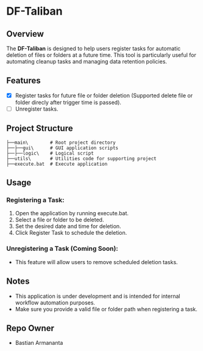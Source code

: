 # DF-Taliban

## Overview
The **DF-Taliban** is designed to help users register tasks for automatic deletion of files or folders at a future time. This tool is particularly useful for automating cleanup tasks and managing data retention policies.

## Features
- [x] Register tasks for future file or folder deletion (Supported delete file or folder direcly after trigger time is passed).
- [ ] Unregister tasks.

## Project Structure
```
├──main\        # Root project directory
├──├──gui\      # GUI application scripts
├──├──logic\    # Logical script
├──utils\       # Utilities code for supporting project
├──execute.bat  # Execute application
```

## Usage
### Registering a Task:
1. Open the application by running execute.bat.
2. Select a file or folder to be deleted.
3. Set the desired date and time for deletion.
4. Click Register Task to schedule the deletion.

### Unregistering a Task (Coming Soon):
- This feature will allow users to remove scheduled deletion tasks.

## Notes
- This application is under development and is intended for internal workflow automation purposes.
- Make sure you provide a valid file or folder path when registering a task.

## Repo Owner
* Bastian Armananta